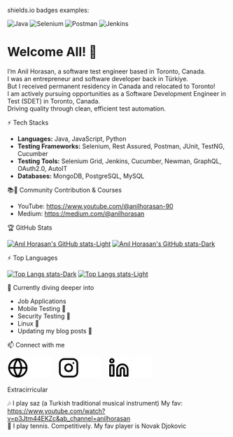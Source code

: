 shields.io badges examples: 

![Java](https://img.shields.io/badge/Code-Java-orange?style=flat-square&logo=java)
![Selenium](https://img.shields.io/badge/Test-Selenium-green?style=flat-square&logo=selenium)
![Postman](https://img.shields.io/badge/API-Postman-orange?style=flat-square&logo=postman)
![Jenkins](https://img.shields.io/badge/CI%2FCD-Jenkins-blue?style=flat-square&logo=jenkins)



# Welcome All! 👋

I’m Anil Horasan, a software test engineer based in Toronto, Canada.  
I was an entrepreneur and software developer back in Türkiye.  
But I received permanent residency in Canada and relocated to Toronto!  
I am actively pursuing opportunities as a Software Development Engineer in Test (SDET) in Toronto, Canada.  
Driving quality through clean, efficient test automation.


⚡ Tech Stacks

- **Languages:** Java, JavaScript, Python
- **Testing Frameworks:** Selenium, Rest Assured, Postman, JUnit, TestNG, Cucumber
- **Testing Tools:** Selenium Grid, Jenkins, Cucumber, Newman, GraphQL, OAuth2.0, AutoIT
- **Databases:** MongoDB, PostgreSQL, MySQL


📚🚀 Community Contribution & Courses

* YouTube: https://www.youtube.com/@anilhorasan-90
* Medium: https://medium.com/@anilhorasan


🏆 GitHub Stats

[![Anıl Horasan's GitHub stats-Light](https://github-readme-stats.vercel.app/api?username=herbisey&show_icons=true&count_private=true&theme=default#gh-light-mode-only)](https://github.com/herbisey/github-readme-stats#gh-light-mode-only)
[![Anıl Horasan's GitHub stats-Dark](https://github-readme-stats.vercel.app/api?username=herbisey&show_icons=true&count_private=true&theme=dracula#gh-dark-mode-only)](https://github.com/herbisey/github-readme-stats#gh-dark-mode-only)


⚡️ Top Languages

[![Top Langs stats-Dark](https://github-readme-stats.vercel.app/api/top-langs/?username=herbisey&hide_progress=false&show_icons=true&theme=dracula#gh-dark-mode-only)](https://github.com/herbisey/github-readme-stats#gh-dark-mode-only)
[![Top Langs stats-Light](https://github-readme-stats.vercel.app/api/top-langs/?username=herbisey&hide_progress=false&show_icons=true&theme=default#gh-light-mode-only)](https://github.com/herbisey/github-readme-stats#gh-light-mode-only)


🌱 Currently diving deeper into

* Job Applications
* Mobile Testing 🦾
* Security Testing 🔐
* Linux 🐧
* Updating my blog posts 🤯


📫 Connect with me

[![website-light](./img/globe-light.svg)](https://www.mobirob.com/index_en.html#gh-light-mode-only)
[![website-dark](./img/globe-dark.svg)](https://www.mobirob.com/index_en.html#gh-dark-mode-only)
&nbsp;&nbsp;
[![instagram-light](./img/instagram-light.svg)](https://www.instagram.com/anilhorasan/#gh-light-mode-only)
[![instagram-dark](./img/instagram-dark.svg)](https://www.instagram.com/anilhorasan/#gh-dark-mode-only)
&nbsp;&nbsp;
[![linkedin-light](./img/linkedin-light.svg)](https://www.linkedin.com/in/anil-horasan/#gh-light-mode-only)
[![linkedin-dark](./img/linkedin-dark.svg)](https://www.linkedin.com/in/anil-horasan/#gh-dark-mode-only)


Extracirricular

🎶 I play saz (a Turkish traditional musical instrument) My fav: https://www.youtube.com/watch?v=p3Jtm44EKZc&ab_channel=anilhorasan  
🎾 I play tennis. Competitively. My fav player is Novak Djokovic   


